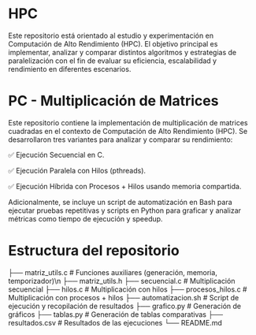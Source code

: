 # HPC
Este repositorio está orientado al estudio y experimentación en Computación de Alto Rendimiento (HPC). El objetivo principal es implementar, analizar y comparar distintos algoritmos y estrategias de paralelización con el fin de evaluar su eficiencia, escalabilidad y rendimiento en diferentes escenarios.

# PC - Multiplicación de Matrices

Este repositorio contiene la implementación de multiplicación de matrices cuadradas en el contexto de Computación de Alto Rendimiento (HPC). Se desarrollaron tres variantes para analizar y comparar su rendimiento:

✅ Ejecución Secuencial en C.

✅ Ejecución Paralela con Hilos (pthreads).

✅ Ejecución Híbrida con Procesos + Hilos usando memoria compartida.

Adicionalmente, se incluye un script de automatización en Bash para ejecutar pruebas repetitivas y scripts en Python para graficar y analizar métricas como tiempo de ejecución y speedup.

# Estructura del repositorio

├── matriz_utils.c         # Funciones auxiliares (generación, memoria, temporizador)\n
├── matriz_utils.h
├── secuencial.c           # Multiplicación secuencial
├── hilos.c                # Multiplicación con hilos
├── procesos_hilos.c       # Multiplicación con procesos + hilos
├── automatizacion.sh      # Script de ejecución y recopilación de resultados
├── grafico.py             # Generación de gráficos
├── tablas.py              # Generación de tablas comparativas
├── resultados.csv         # Resultados de las ejecuciones
└── README.md

